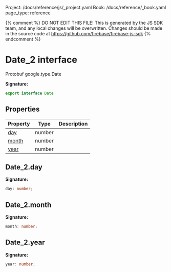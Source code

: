 Project: /docs/reference/js/_project.yaml
Book: /docs/reference/_book.yaml
page_type: reference

{% comment %}
DO NOT EDIT THIS FILE!
This is generated by the JS SDK team, and any local changes will be
overwritten. Changes should be made in the source code at
https://github.com/firebase/firebase-js-sdk
{% endcomment %}

# Date_2 interface
Protobuf google.type.Date

<b>Signature:</b>

```typescript
export interface Date 
```

## Properties

|  Property | Type | Description |
|  --- | --- | --- |
|  [day](./vertexai-preview.date_2.md#date_2day) | number |  |
|  [month](./vertexai-preview.date_2.md#date_2month) | number |  |
|  [year](./vertexai-preview.date_2.md#date_2year) | number |  |

## Date\_2.day

<b>Signature:</b>

```typescript
day: number;
```

## Date\_2.month

<b>Signature:</b>

```typescript
month: number;
```

## Date\_2.year

<b>Signature:</b>

```typescript
year: number;
```
